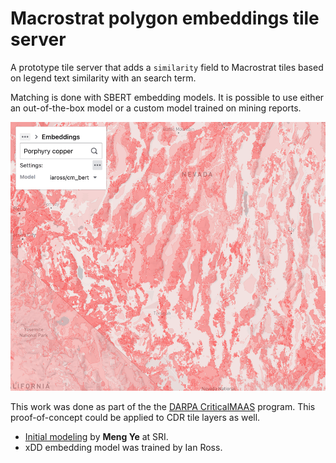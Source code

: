 # Macrostrat polygon embeddings tile server

A prototype tile server that adds a `similarity` field to Macrostrat tiles based on legend text similarity
with an search term.

Matching is done with SBERT embedding models. It is possible to use either an out-of-the-box model or a custom model trained on mining reports.

![Embedding tiler](images/embedding-tiler.png)

This work was done as part of the the [DARPA CriticalMAAS](https://github.com/DARPA-CRITICALMAAS/) program. This
proof-of-concept
could be applied to CDR tile layers as well.

- [Initial modeling](https://github.com/DARPA-CRITICALMAAS/sri-ta2-mappable-criteria/blob/main/polygon_ranking/notebooks/macrostrat.ipynb)
  by **Meng Ye** at SRI.
- xDD embedding model was trained by Ian Ross.


